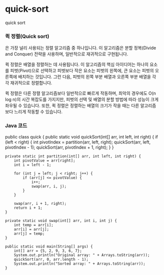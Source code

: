 # quick-sort
quick sort
### 퀵 정렬(Quick sort)
은 가장 널리 사용되는 정렬 알고리즘 중 하나입니다. 이 알고리즘은 분할 정복(Divide and Conquer) 전략을 사용하며, 일반적으로 재귀적으로 구현됩니다.

퀵 정렬은 배열을 정렬하는 데 사용됩니다. 이 알고리즘의 핵심 아이디어는 하나의 요소를 피벗(Pivot)으로 선택하고 피벗보다 작은 요소는 피벗의 왼쪽에, 큰 요소는 피벗의 오른쪽에 배치하는 것입니다. 그런 다음, 피벗의 왼쪽 부분 배열과 오른쪽 부분 배열을 각각 재귀적으로 정렬합니다.

퀵 정렬은 다른 정렬 알고리즘보다 일반적으로 빠르게 작동하며, 최악의 경우에도 O(n log n)의 시간 복잡도를 가지지만, 피벗의 선택 및 배열의 분할 방법에 따라 성능이 크게 좌우될 수 있습니다. 또한, 퀵 정렬은 정렬하는 배열의 크기가 작을 때는 다른 알고리즘보다 느리게 작동할 수 있습니다.

### Java 코드

public class quick {
    public static void quickSort(int[] arr, int left, int right) {
        if (left < right) {
            int pivotIndex = partition(arr, left, right);
            quickSort(arr, left, pivotIndex - 1);
            quickSort(arr, pivotIndex + 1, right);
        }
    }
    
    private static int partition(int[] arr, int left, int right) {
        int pivotValue = arr[right];
        int i = left - 1;
        
        for (int j = left; j < right; j++) {
            if (arr[j] <= pivotValue) {
                i++;
                swap(arr, i, j);
            }
        }
        
        swap(arr, i + 1, right);
        return i + 1;
    }
    
    private static void swap(int[] arr, int i, int j) {
        int temp = arr[i];
        arr[i] = arr[j];
        arr[j] = temp;
    }
    
    public static void main(String[] args) {
        int[] arr = {5, 2, 9, 3, 6, 7};
        System.out.println("Original array: " + Arrays.toString(arr));
        quickSort(arr, 0, arr.length - 1);
        System.out.println("Sorted array: " + Arrays.toString(arr));
    }

